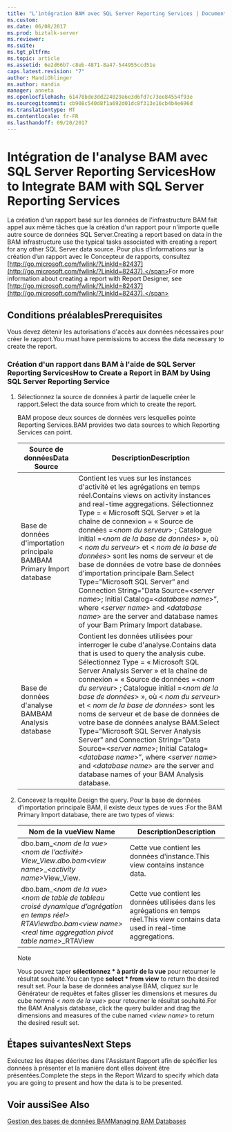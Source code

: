 ```yaml
---
title: "L’intégration BAM avec SQL Server Reporting Services | Documents Microsoft"
ms.custom: 
ms.date: 06/08/2017
ms.prod: biztalk-server
ms.reviewer: 
ms.suite: 
ms.tgt_pltfrm: 
ms.topic: article
ms.assetid: 6e2d66b7-c8eb-4871-8a47-544955ccd51e
caps.latest.revision: "7"
author: MandiOhlinger
ms.author: mandia
manager: anneta
ms.openlocfilehash: 61478bde3dd224029a6e3d6fd7c73ee84554f93e
ms.sourcegitcommit: cb908c540d8f1a692d01dc8f313e16cb4b4e696d
ms.translationtype: MT
ms.contentlocale: fr-FR
ms.lasthandoff: 09/20/2017
---
```

# <a name="how-to-integrate-bam-with-sql-server-reporting-services"></a><span data-ttu-id="2fa81-102">Intégration de l'analyse BAM avec SQL Server Reporting Services</span><span class="sxs-lookup"><span data-stu-id="2fa81-102">How to Integrate BAM with SQL Server Reporting Services</span></span>
<span data-ttu-id="2fa81-103">La création d'un rapport basé sur les données de l'infrastructure BAM fait appel aux même tâches que la création d'un rapport pour n'importe quelle autre source de données SQL Server.</span><span class="sxs-lookup"><span data-stu-id="2fa81-103">Creating a report based on data in the BAM infrastructure use the typical tasks associated with creating a report for any other SQL Server data source.</span></span> <span data-ttu-id="2fa81-104">Pour plus d’informations sur la création d’un rapport avec le Concepteur de rapports, consultez [http://go.microsoft.com/fwlink/?LinkId=82437](http://go.microsoft.com/fwlink/?LinkId=82437).</span><span class="sxs-lookup"><span data-stu-id="2fa81-104">For more information about creating a report with Report Designer, see [http://go.microsoft.com/fwlink/?LinkId=82437](http://go.microsoft.com/fwlink/?LinkId=82437).</span></span>  
  
## <a name="prerequisites"></a><span data-ttu-id="2fa81-105">Conditions préalables</span><span class="sxs-lookup"><span data-stu-id="2fa81-105">Prerequisites</span></span>  
 <span data-ttu-id="2fa81-106">Vous devez détenir les autorisations d'accès aux données nécessaires pour créer le rapport.</span><span class="sxs-lookup"><span data-stu-id="2fa81-106">You must have permissions to access the data necessary to create the report.</span></span>  
  
### <a name="how-to-create-a-report-in-bam-by-using-sql-server-reporting-service"></a><span data-ttu-id="2fa81-107">Création d'un rapport dans BAM à l'aide de SQL Server Reporting Services</span><span class="sxs-lookup"><span data-stu-id="2fa81-107">How to Create a Report in BAM by Using SQL Server Reporting Service</span></span>  
  
1.  <span data-ttu-id="2fa81-108">Sélectionnez la source de données à partir de laquelle créer le rapport.</span><span class="sxs-lookup"><span data-stu-id="2fa81-108">Select the data source from which to create the report.</span></span>  
  
     <span data-ttu-id="2fa81-109">BAM propose deux sources de données vers lesquelles pointe Reporting Services.</span><span class="sxs-lookup"><span data-stu-id="2fa81-109">BAM provides two data sources to which Reporting Services can point.</span></span>  
  
    |<span data-ttu-id="2fa81-110">Source de données</span><span class="sxs-lookup"><span data-stu-id="2fa81-110">Data Source</span></span>|<span data-ttu-id="2fa81-111"> Description</span><span class="sxs-lookup"><span data-stu-id="2fa81-111">Description</span></span>|  
    |-----------------|-----------------|  
    |<span data-ttu-id="2fa81-112">Base de données d'importation principale BAM</span><span class="sxs-lookup"><span data-stu-id="2fa81-112">BAM Primary Import database</span></span>|<span data-ttu-id="2fa81-113">Contient les vues sur les instances d'activité et les agrégations en temps réel.</span><span class="sxs-lookup"><span data-stu-id="2fa81-113">Contains views on activity instances and real-time aggregations.</span></span> <span data-ttu-id="2fa81-114">Sélectionnez Type = « Microsoft SQL Server » et la chaîne de connexion = « Source de données =\<*nom du serveur*> ; Catalogue initial =\<*nom de la base de données*> », où \< *nom du serveur*> et \< *nom de la base de données*> sont les noms de serveur et de base de données de votre base de données d’importation principale Bam.</span><span class="sxs-lookup"><span data-stu-id="2fa81-114">Select Type=”Microsoft SQL Server” and Connection String=”Data Source=\<*server name*>; Initial Catalog=\<*database name*>”, where \<*server name*> and \<*database name*> are the server and database names of your Bam Primary Import database.</span></span>|  
    |<span data-ttu-id="2fa81-115">Base de données d'analyse BAM</span><span class="sxs-lookup"><span data-stu-id="2fa81-115">BAM Analysis database</span></span>|<span data-ttu-id="2fa81-116">Contient les données utilisées pour interroger le cube d'analyse.</span><span class="sxs-lookup"><span data-stu-id="2fa81-116">Contains data that is used to query the analysis cube.</span></span> <span data-ttu-id="2fa81-117">Sélectionnez Type = « Microsoft SQL Server Analysis Server » et la chaîne de connexion = « Source de données =\<*nom du serveur*> ; Catalogue initial =\<*nom de la base de données*> », où \< *nom du serveur*> et \< *nom de la base de données*> sont les noms de serveur et de base de données de votre base de données analyse BAM.</span><span class="sxs-lookup"><span data-stu-id="2fa81-117">Select Type=”Microsoft SQL Server Analysis Server” and Connection String=”Data Source=\<*server name*>; Initial Catalog=\<*database name*>”, where \<*server name*> and \<*database name*> are the server and database names of your BAM Analysis database.</span></span>|  
  
2.  <span data-ttu-id="2fa81-118">Concevez la requête.</span><span class="sxs-lookup"><span data-stu-id="2fa81-118">Design the query.</span></span> <span data-ttu-id="2fa81-119">Pour la base de données d'importation principale BAM, il existe deux types de vues :</span><span class="sxs-lookup"><span data-stu-id="2fa81-119">For the BAM Primary Import database, there are two types of views:</span></span>  
  
    |<span data-ttu-id="2fa81-120">Nom de la vue</span><span class="sxs-lookup"><span data-stu-id="2fa81-120">View Name</span></span>|<span data-ttu-id="2fa81-121"> Description</span><span class="sxs-lookup"><span data-stu-id="2fa81-121">Description</span></span>|  
    |---------------|-----------------|  
    |<span data-ttu-id="2fa81-122">dbo.bam_\<*nom de la vue*> _\<*nom de l’activité*> View_View.</span><span class="sxs-lookup"><span data-stu-id="2fa81-122">dbo.bam_\<*view name*>_\<*activity name*>View_View.</span></span>|<span data-ttu-id="2fa81-123">Cette vue contient les données d'instance.</span><span class="sxs-lookup"><span data-stu-id="2fa81-123">This view contains instance data.</span></span>|  
    |<span data-ttu-id="2fa81-124">dbo.bam_\<*nom de la vue*> _\<*nom de table de tableau croisé dynamique d’agrégation en temps réel*> _RTAView</span><span class="sxs-lookup"><span data-stu-id="2fa81-124">dbo.bam_\<*view name*>_\<*real time aggregation pivot table name*>_RTAView</span></span>|<span data-ttu-id="2fa81-125">Cette vue contient les données utilisées dans les agrégations en temps réel.</span><span class="sxs-lookup"><span data-stu-id="2fa81-125">This view contains data used in real-time aggregations.</span></span>|  
  
    > [!NOTE]
    >  <span data-ttu-id="2fa81-126">Vous pouvez taper **sélectionnez \* à partir de la vue** pour retourner le résultat souhaité.</span><span class="sxs-lookup"><span data-stu-id="2fa81-126">You can type **select \* from view** to return the desired result set.</span></span> <span data-ttu-id="2fa81-127">Pour la base de données analyse BAM, cliquez sur le Générateur de requêtes et faites glisser les dimensions et mesures du cube nommé \< *nom de la vue*> pour retourner le résultat souhaité.</span><span class="sxs-lookup"><span data-stu-id="2fa81-127">For the BAM Analysis database, click the query builder and drag the dimensions and measures of the cube named \<*view name*> to return the desired result set.</span></span>  
  
## <a name="next-steps"></a><span data-ttu-id="2fa81-128">Étapes suivantes</span><span class="sxs-lookup"><span data-stu-id="2fa81-128">Next Steps</span></span>  
 <span data-ttu-id="2fa81-129">Exécutez les étapes décrites dans l'Assistant Rapport afin de spécifier les données à présenter et la manière dont elles doivent être présentées.</span><span class="sxs-lookup"><span data-stu-id="2fa81-129">Complete the steps in the Report Wizard to specify which data you are going to present and how the data is to be presented.</span></span>  
  
## <a name="see-also"></a><span data-ttu-id="2fa81-130">Voir aussi</span><span class="sxs-lookup"><span data-stu-id="2fa81-130">See Also</span></span>  
 [<span data-ttu-id="2fa81-131">Gestion des bases de données BAM</span><span class="sxs-lookup"><span data-stu-id="2fa81-131">Managing BAM Databases</span></span>](../core/managing-bam-databases.md)